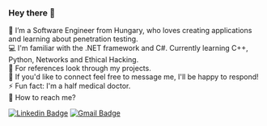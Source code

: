### Hey there 👋

🌱 I’m a Software Engineer from Hungary, who loves creating applications and learning about penetration testing. <br/>
💻 I'm familiar with the .NET framework and C#. Currently learning C++, Python, Networks and Ethical Hacking. <br/>
📂 For references look through my projects. <br/>
💬 If you'd like to connect feel free to message me, I'll be happy to respond! <br/>
⚡ Fun fact: I'm a half medical doctor. <br/>
🔗 How to reach me? <br/>

[![Linkedin Badge](https://img.shields.io/badge/-balazsboros-blue?style=flat-square&logo=Linkedin&logoColor=white)](https://www.linkedin.com/in/bal%C3%A1zs-boros-80114023b/)
[![Gmail Badge](https://img.shields.io/badge/-baliboros@gmail.com-d14836?style=flat-square&logo=Gmail&logoColor=white)](mailto:baliboros@gmail.com)
